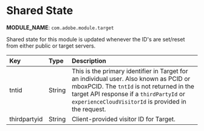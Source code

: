 # Shared State

**MODULE\_NAME**: `com.adobe.module.target`

Shared state for this module is updated whenever the ID's are set/reset from either public or target servers.

| Key | Type | Description |
| :--- | :--- | :--- |
| tntid | String | This is the primary identifier in Target for an individual user. Also known as PCID or  mboxPCID.  The `tntId` is not returned in the target API response if a `thirdPartyId` or `experienceCloudVisitorId` is provided in the request. |
| thirdpartyid | String | Client-provided visitor ID for Target. |

